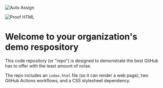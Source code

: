 ![Auto Assign](https://github.com/BaraTerara/demo-repository/actions/workflows/auto-assign.yml/badge.svg)

![Proof HTML](https://github.com/BaraTerara/demo-repository/actions/workflows/proof-html.yml/badge.svg)

# Welcome to your organization's demo respository
This code repository (or "repo") is designed to demonstrate the best GitHub has to offer with the least amount of noise.

The repo includes an `index.html` file (so it can render a web page), two GitHub Actions workflows, and a CSS stylesheet dependency.
